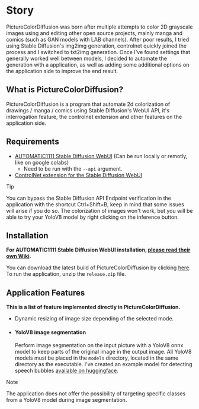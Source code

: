 # Story
PictureColorDiffusion was born after multiple attempts to color 2D grayscale images using and editing other open source projects, mainly manga and comics (such as GAN models with LAB channels). After poor results, I tried using Stable Diffusion's img2img generation, controlnet quickly joined the process and I switched to txt2img generation. Once I've found settings that generally worked well between models, I decided to automate the generation with a application, as well as adding some additional options on the application side to improve the end result.

## What is PictureColorDiffusion?
PictureColorDiffusion is a program that automate 2d colorization of drawings / manga / comics using Stable Diffusion's WebUI API, it's interrogation feature, the controlnet extension and other features on the application side.

## Requirements
* [AUTOMATIC1111 Stable Diffusion WebUI](https://github.com/AUTOMATIC1111/stable-diffusion-webui) (Can be run locally or remotly, like on google colabs)
    * Need to be run with the `--api` argument.
* [ControlNet extension for the Stable Diffusion WebUI](https://github.com/Mikubill/sd-webui-controlnet)
> [!TIP]
> You can bypass the Stable Diffusion API Endpoint verification in the application with the shortcut Ctrl+Shift+B, keep in mind that some issues will arise if you do so. The colorization of images won't work, but you will be able to try your YoloV8 model by right clicking on the inference button. 
## Installation
**For AUTOMATIC1111 Stable Diffusion WebUI installation, [please read their own Wiki](https://github.com/AUTOMATIC1111/stable-diffusion-webui/wiki/).**

You can download the latest build of PictureColorDiffusion by clicking [here](https://github.com/kitsumed/PictureColorDiffusion/releases/latest/download/release.zip).
To run the application, unzip the `release.zip` file.

## Application Features
**This is a list of feature implemented directly in PictureColorDiffusion.**
* Dynamic resizing of image size depending of the selected mode.
*  #### YoloV8 image segmentation
    Perform image segmentation on the input picture with a YoloV8 onnx model to keep parts of the original image in the output image. All YoloV8 models must be placed in the `models` directory, located in the same directory as the executable.
    I've created an example model for detecting speech bubbles [available on huggingface](https://huggingface.co/kitsumed/yolov8m_seg-speech-bubble/blob/main/model_dynamic.onnx).
> [!NOTE]
> The application does not offer the possibility of targeting specific classes from a YoloV8 model during image segmentation.